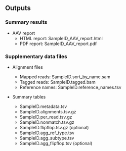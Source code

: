 ## Outputs

### Summary results

- AAV report
  - HTML report: SampleID_AAV_report.html
  - PDF report: SampleID_AAV_report.pdf

### Supplementary data files

- Alignment files
  - Mapped reads: SampleID.sort_by_name.sam
  - Tagged reads: SampleID.tagged.bam
  - Reference names: SampleID.reference_names.tsv

- Summary tables
  - SampleID.metadata.tsv
  - SampleID.alignments.tsv.gz
  - SampleID.per_read.tsv.gz
  - SampleID.nonmatch.tsv.gz
  - SampleID.flipflop.tsv.gz (optional)
  - SampleID.agg_ref_type.tsv
  - SampleID.agg_subtype.tsv
  - SampleID.agg_flipflop.tsv (optional)

